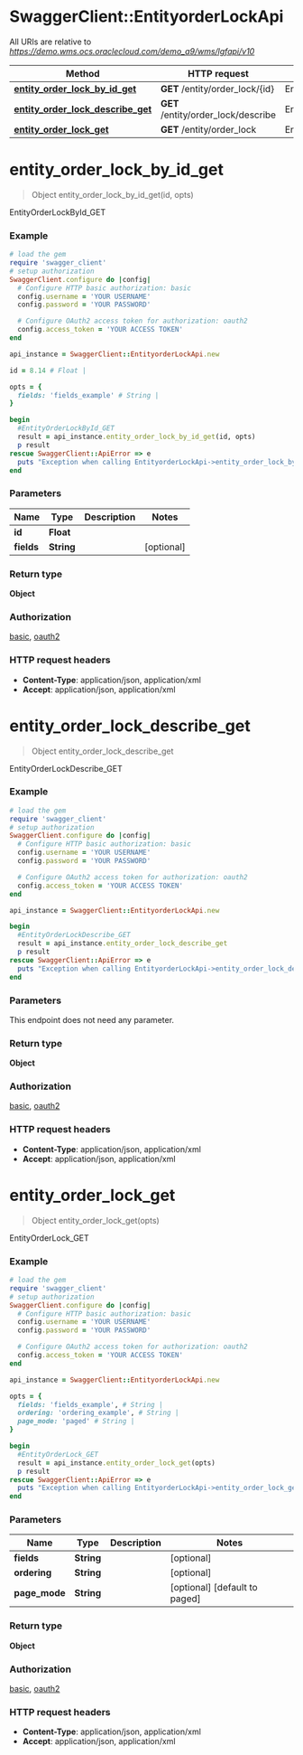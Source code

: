# SwaggerClient::EntityorderLockApi

All URIs are relative to *https://demo.wms.ocs.oraclecloud.com/demo_a9/wms/lgfapi/v10*

Method | HTTP request | Description
------------- | ------------- | -------------
[**entity_order_lock_by_id_get**](EntityorderLockApi.md#entity_order_lock_by_id_get) | **GET** /entity/order_lock/{id} | EntityOrderLockById_GET
[**entity_order_lock_describe_get**](EntityorderLockApi.md#entity_order_lock_describe_get) | **GET** /entity/order_lock/describe | EntityOrderLockDescribe_GET
[**entity_order_lock_get**](EntityorderLockApi.md#entity_order_lock_get) | **GET** /entity/order_lock | EntityOrderLock_GET


# **entity_order_lock_by_id_get**
> Object entity_order_lock_by_id_get(id, opts)

EntityOrderLockById_GET



### Example
```ruby
# load the gem
require 'swagger_client'
# setup authorization
SwaggerClient.configure do |config|
  # Configure HTTP basic authorization: basic
  config.username = 'YOUR USERNAME'
  config.password = 'YOUR PASSWORD'

  # Configure OAuth2 access token for authorization: oauth2
  config.access_token = 'YOUR ACCESS TOKEN'
end

api_instance = SwaggerClient::EntityorderLockApi.new

id = 8.14 # Float | 

opts = { 
  fields: 'fields_example' # String | 
}

begin
  #EntityOrderLockById_GET
  result = api_instance.entity_order_lock_by_id_get(id, opts)
  p result
rescue SwaggerClient::ApiError => e
  puts "Exception when calling EntityorderLockApi->entity_order_lock_by_id_get: #{e}"
end
```

### Parameters

Name | Type | Description  | Notes
------------- | ------------- | ------------- | -------------
 **id** | **Float**|  | 
 **fields** | **String**|  | [optional] 

### Return type

**Object**

### Authorization

[basic](../README.md#basic), [oauth2](../README.md#oauth2)

### HTTP request headers

 - **Content-Type**: application/json, application/xml
 - **Accept**: application/json, application/xml



# **entity_order_lock_describe_get**
> Object entity_order_lock_describe_get

EntityOrderLockDescribe_GET



### Example
```ruby
# load the gem
require 'swagger_client'
# setup authorization
SwaggerClient.configure do |config|
  # Configure HTTP basic authorization: basic
  config.username = 'YOUR USERNAME'
  config.password = 'YOUR PASSWORD'

  # Configure OAuth2 access token for authorization: oauth2
  config.access_token = 'YOUR ACCESS TOKEN'
end

api_instance = SwaggerClient::EntityorderLockApi.new

begin
  #EntityOrderLockDescribe_GET
  result = api_instance.entity_order_lock_describe_get
  p result
rescue SwaggerClient::ApiError => e
  puts "Exception when calling EntityorderLockApi->entity_order_lock_describe_get: #{e}"
end
```

### Parameters
This endpoint does not need any parameter.

### Return type

**Object**

### Authorization

[basic](../README.md#basic), [oauth2](../README.md#oauth2)

### HTTP request headers

 - **Content-Type**: application/json, application/xml
 - **Accept**: application/json, application/xml



# **entity_order_lock_get**
> Object entity_order_lock_get(opts)

EntityOrderLock_GET



### Example
```ruby
# load the gem
require 'swagger_client'
# setup authorization
SwaggerClient.configure do |config|
  # Configure HTTP basic authorization: basic
  config.username = 'YOUR USERNAME'
  config.password = 'YOUR PASSWORD'

  # Configure OAuth2 access token for authorization: oauth2
  config.access_token = 'YOUR ACCESS TOKEN'
end

api_instance = SwaggerClient::EntityorderLockApi.new

opts = { 
  fields: 'fields_example', # String | 
  ordering: 'ordering_example', # String | 
  page_mode: 'paged' # String | 
}

begin
  #EntityOrderLock_GET
  result = api_instance.entity_order_lock_get(opts)
  p result
rescue SwaggerClient::ApiError => e
  puts "Exception when calling EntityorderLockApi->entity_order_lock_get: #{e}"
end
```

### Parameters

Name | Type | Description  | Notes
------------- | ------------- | ------------- | -------------
 **fields** | **String**|  | [optional] 
 **ordering** | **String**|  | [optional] 
 **page_mode** | **String**|  | [optional] [default to paged]

### Return type

**Object**

### Authorization

[basic](../README.md#basic), [oauth2](../README.md#oauth2)

### HTTP request headers

 - **Content-Type**: application/json, application/xml
 - **Accept**: application/json, application/xml



